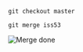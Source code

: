 ```git checkout master```

```git merge iss53```

![Merge done](https://jntakpe.github.io/dxp-training/resources/images/merge_done.png)
